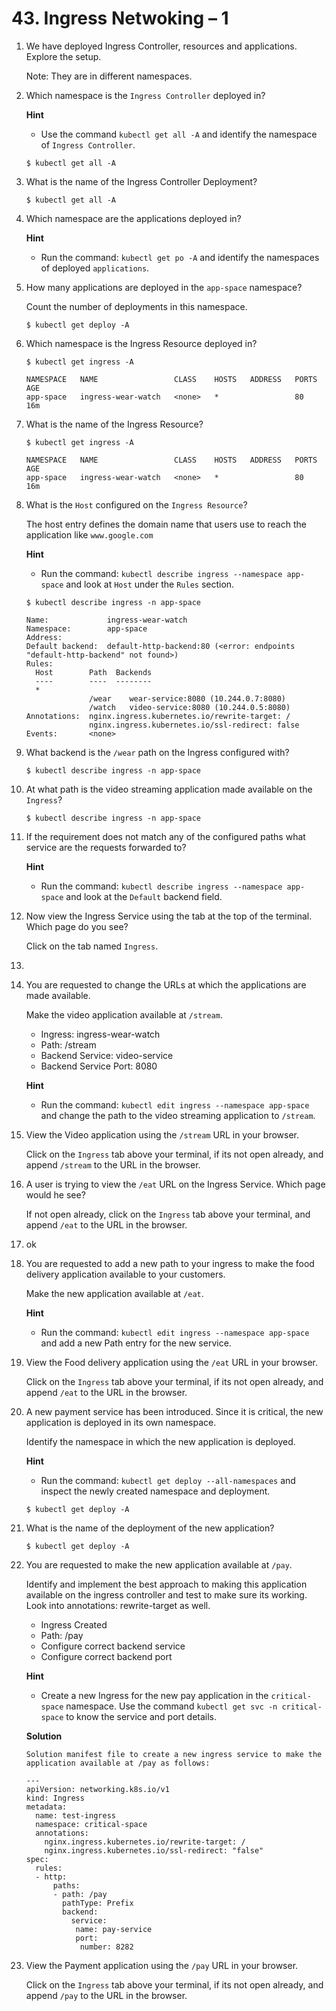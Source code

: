 # 43. Ingress Netwoking – 1



1. We have deployed Ingress Controller, resources and applications. Explore the setup.

   Note: They are in different namespaces.

2. Which namespace is the `Ingress Controller` deployed in?

   **Hint**

   - Use the command `kubectl get all -A` and identify the namespace of `Ingress Controller`.

   ```
   $ kubectl get all -A
   ```

3. What is the name of the Ingress Controller Deployment?

   ```
   $ kubectl get all -A
   ```

4. Which namespace are the applications deployed in?

   **Hint**

   - Run the command: `kubectl get po -A` and identify the namespaces of deployed `applications`.

5. How many applications are deployed in the `app-space` namespace?

   Count the number of deployments in this namespace.

   ```
   $ kubectl get deploy -A
   ```

6. Which namespace is the Ingress Resource deployed in?

   ```
   $ kubectl get ingress -A
   
   NAMESPACE   NAME                 CLASS    HOSTS   ADDRESS   PORTS   AGE
   app-space   ingress-wear-watch   <none>   *                 80      16m
   ```

7. What is the name of the Ingress Resource?

   ```
   $ kubectl get ingress -A
   
   NAMESPACE   NAME                 CLASS    HOSTS   ADDRESS   PORTS   AGE
   app-space   ingress-wear-watch   <none>   *                 80      16m
   ```

8. What is the `Host` configured on the `Ingress Resource`?

   The host entry defines the domain name that users use to reach the application like `www.google.com`

   **Hint**

   - Run the command: `kubectl describe ingress --namespace app-space` and look at `Host` under the `Rules` section.

   ```
   $ kubectl describe ingress -n app-space
   
   Name:             ingress-wear-watch
   Namespace:        app-space
   Address:          
   Default backend:  default-http-backend:80 (<error: endpoints "default-http-backend" not found>)
   Rules:
     Host        Path  Backends
     ----        ----  --------
     *           
                 /wear    wear-service:8080 (10.244.0.7:8080)
                 /watch   video-service:8080 (10.244.0.5:8080)
   Annotations:  nginx.ingress.kubernetes.io/rewrite-target: /
                 nginx.ingress.kubernetes.io/ssl-redirect: false
   Events:       <none>
   ```

9. What backend is the `/wear` path on the Ingress configured with?

   ```
   $ kubectl describe ingress -n app-space
   ```

10. At what path is the video streaming application made available on the `Ingress`?

    ```
    $ kubectl describe ingress -n app-space
    ```

11. If the requirement does not match any of the configured paths what service are the requests forwarded to?

    **Hint**

    - Run the command: `kubectl describe ingress --namespace app-space` and look at the `Default` backend field.

12. Now view the Ingress Service using the tab at the top of the terminal. Which page do you see?

    Click on the tab named `Ingress`.

13. 

14. You are requested to change the URLs at which the applications are made available.

    Make the video application available at `/stream`.

    - Ingress: ingress-wear-watch
    - Path: /stream
    - Backend Service: video-service
    - Backend Service Port: 8080

    

    **Hint**

    - Run the command: `kubectl edit ingress --namespace app-space` and change the path to the video streaming application to `/stream`.

15. View the Video application using the `/stream` URL in your browser.

    Click on the `Ingress` tab above your terminal, if its not open already, and append `/stream` to the URL in the browser.

16. A user is trying to view the `/eat` URL on the Ingress Service. Which page would he see?

    If not open already, click on the `Ingress` tab above your terminal, and append `/eat` to the URL in the browser.

17. ok

18. You are requested to add a new path to your ingress to make the food delivery application available to your customers.

    Make the new application available at `/eat`.

    **Hint**

    - Run the command: `kubectl edit ingress --namespace app-space` and add a new Path entry for the new service.

19. View the Food delivery application using the `/eat` URL in your browser.

    Click on the `Ingress` tab above your terminal, if its not open already, and append `/eat` to the URL in the browser.

20. A new payment service has been introduced. Since it is critical, the new application is deployed in its own namespace.

    Identify the namespace in which the new application is deployed.

    **Hint**

    - Run the command: `kubectl get deploy --all-namespaces` and inspect the newly created namespace and deployment.

    ```
    $ kubectl get deploy -A
    ```

21. What is the name of the deployment of the new application?

    ```
    $ kubectl get deploy -A
    ```

22. You are requested to make the new application available at `/pay`.

    Identify and implement the best approach to making this application available on the ingress controller and test to make sure its working. Look into annotations: rewrite-target as well.

    - Ingress Created
    - Path: /pay
    - Configure correct backend service
    - Configure correct backend port

    **Hint**

    - Create a new Ingress for the new pay application in the `critical-space` namespace.
      Use the command `kubectl get svc -n critical-space` to know the service and port details.

    **Solution**

    ```
    Solution manifest file to create a new ingress service to make the application available at /pay as follows:
    
    ---
    apiVersion: networking.k8s.io/v1
    kind: Ingress
    metadata:
      name: test-ingress
      namespace: critical-space
      annotations:
        nginx.ingress.kubernetes.io/rewrite-target: /
        nginx.ingress.kubernetes.io/ssl-redirect: "false"
    spec:
      rules:
      - http:
          paths:
          - path: /pay
            pathType: Prefix
            backend:
              service:
               name: pay-service
               port:
                number: 8282
    ```

23. View the Payment application using the `/pay` URL in your browser.

    Click on the `Ingress` tab above your terminal, if its not open already, and append `/pay` to the URL in the browser.

    